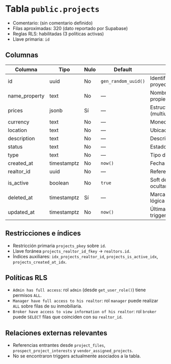# Tabla `public.projects`

- Comentario: (sin comentario definido)
- Filas aproximadas: 320 (dato reportado por Supabase)
- Reglas RLS: habilitadas (3 políticas activas)
- Llave primaria: `id`

## Columnas
| Columna | Tipo | Nulo | Default | Notas |
| --- | --- | --- | --- | --- |
| id | uuid | No | `gen_random_uuid()` | Identificador único del proyecto |
| name_property | text | No | — | Nombre comercial de la propiedad |
| prices | jsonb | Sí | — | Estructura de precios (multiunidad/multimoneda) |
| currency | text | No | — | Moneda principal |
| location | text | No | — | Ubicación descriptiva |
| description | text | No | — | Descripción extendida |
| status | text | No | — | Estado del proyecto |
| type | text | No | — | Tipo de inmueble |
| created_at | timestamptz | No | `now()` | Fecha de creación |
| realtor_id | uuid | No | — | Referencia a `realtors.id` |
| is_active | boolean | No | `true` | Soft delete lógico para ocultar proyectos |
| deleted_at | timestamptz | Sí | — | Marca de eliminación lógica |
| updated_at | timestamptz | No | `now()` | Última actualización (por trigger/app) |

## Restricciones e índices
- Restricción primaria `projects_pkey` sobre `id`.
- Llave foránea `projects_realtor_id_fkey` → `realtors.id`.
- Índices auxiliares: `idx_projects_realtor_id`, `projects_is_active_idx`, `projects_created_at_idx`.

## Políticas RLS
- `Admin has full access`: rol `admin` (desde `get_user_role()`) tiene permisos `ALL`.
- `Manager have full access to his realtor`: rol `manager` puede realizar `ALL` sobre filas de su inmobiliaria.
- `Broker have access to view information of his realtor`: rol `broker` puede `SELECT` filas que coinciden con su `realtor_id`.

## Relaciones externas relevantes
- Referencias entrantes desde `project_files`, `prospect_project_interests` y `vendor_assigned_projects`.
- No se encontraron triggers actualmente asociados a la tabla.
